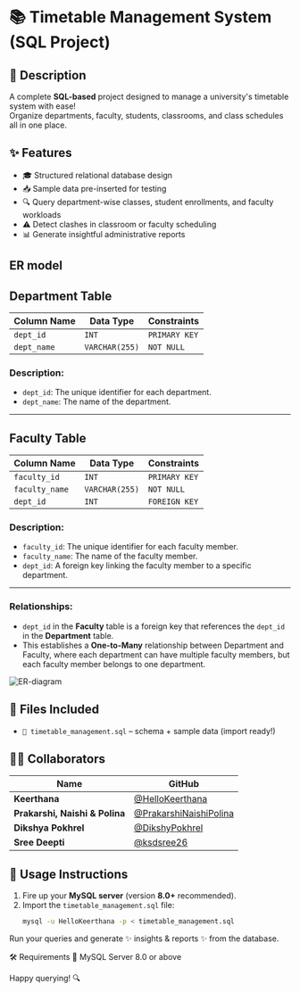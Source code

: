 # 📚 Timetable Management System (SQL Project)

## 📝 Description  
A complete **SQL-based** project designed to manage a university's timetable system with ease!  
Organize departments, faculty, students, classrooms, and class schedules all in one place.

## ✨ Features
- 🎓 Structured relational database design  
- 📥 Sample data pre-inserted for testing  
- 🔍 Query department-wise classes, student enrollments, and faculty workloads  
- ⚠️ Detect clashes in classroom or faculty scheduling  
- 📊 Generate insightful administrative reports

## ER model

## Department Table

| Column Name  | Data Type       | Constraints         |
|--------------|-----------------|---------------------|
| `dept_id`    | `INT`           | `PRIMARY KEY`       |
| `dept_name`  | `VARCHAR(255)`   | `NOT NULL`          |

### Description:
- `dept_id`: The unique identifier for each department.
- `dept_name`: The name of the department.

---

## Faculty Table

| Column Name  | Data Type       | Constraints         |
|--------------|-----------------|---------------------|
| `faculty_id` | `INT`           | `PRIMARY KEY`       |
| `faculty_name`| `VARCHAR(255)`  | `NOT NULL`          |
| `dept_id`    | `INT`           | `FOREIGN KEY`       |

### Description:
- `faculty_id`: The unique identifier for each faculty member.
- `faculty_name`: The name of the faculty member.
- `dept_id`: A foreign key linking the faculty member to a specific department.

---

### Relationships:
- `dept_id` in the **Faculty** table is a foreign key that references the `dept_id` in the **Department** table.
- This establishes a **One-to-Many** relationship between Department and Faculty, where each department can have multiple faculty members, but each faculty member belongs to one department.

![ER-diagram](https://github.com/user-attachments/assets/9e746a16-e26e-427e-9de8-2ea9928d5a13)


## 📁 Files Included
- `📄 timetable_management.sql` – schema + sample data (import ready!)

## 👩‍💻 Collaborators
| Name | GitHub |
|------|--------|
**Keerthana** | [@HelloKeerthana](https://github.com/HelloKeerthana) |
**Prakarshi, Naishi & Polina** | [@PrakarshiNaishiPolina](https://github.com/PrakarshiNaishiPolina) |
**Dikshya Pokhrel** | [@DikshyPokhrel](https://github.com/DikshyPokhrel) |
**Sree Deepti** | [@ksdsree26](https://github.com/ksdsree26) |


## 🚀 Usage Instructions
1. Fire up your **MySQL server** (version **8.0+** recommended).
2. Import the `timetable_management.sql` file:
   ```bash
   mysql -u HelloKeerthana -p < timetable_management.sql
Run your queries and generate ✨ insights & reports ✨ from the database.

🛠 Requirements
🐬 MySQL Server 8.0 or above

Happy querying! 🔍
